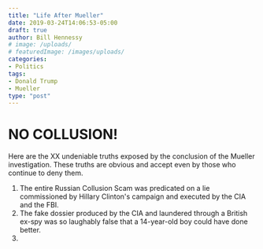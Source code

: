 ```yaml
---
title: "Life After Mueller"
date: 2019-03-24T14:06:53-05:00
draft: true
author: Bill Hennessy
# image: /uploads/
# featuredImage: /images/uploads/
categories: 
- Politics
tags:
- Donald Trump
- Mueller
type: "post"
---
```


# NO COLLUSION!

Here are the XX undeniable truths exposed by the conclusion of the Mueller investigation. These truths are obvious and accept even by those who continue to deny them. 

1. The entire Russian Collusion Scam was predicated on a lie commissioned by Hillary Clinton's campaign and executed by the CIA and the FBI.
2. The fake dossier produced by the CIA and laundered through a British ex-spy was so laughably false that a 14-year-old boy could have done better.
3. 